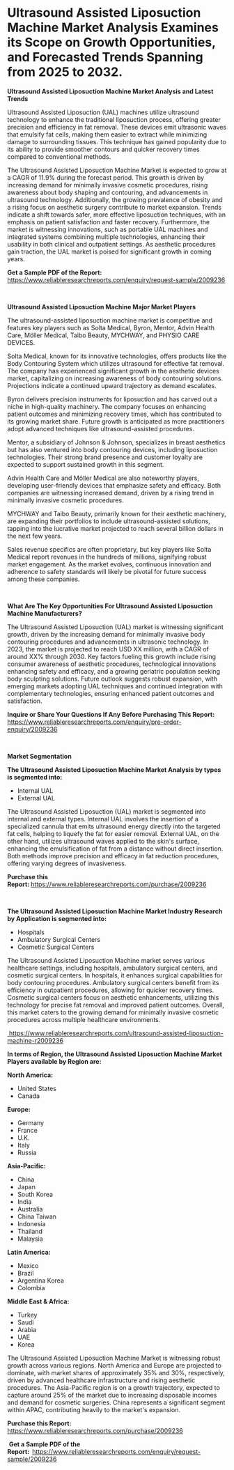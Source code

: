<p><h1>Ultrasound Assisted Liposuction Machine Market Analysis Examines its Scope on Growth Opportunities, and Forecasted Trends Spanning from 2025 to 2032.</h1></p><p><strong>Ultrasound Assisted Liposuction Machine Market Analysis and Latest Trends</strong></p>
<p><p>Ultrasound Assisted Liposuction (UAL) machines utilize ultrasound technology to enhance the traditional liposuction process, offering greater precision and efficiency in fat removal. These devices emit ultrasonic waves that emulsify fat cells, making them easier to extract while minimizing damage to surrounding tissues. This technique has gained popularity due to its ability to provide smoother contours and quicker recovery times compared to conventional methods.</p><p>The Ultrasound Assisted Liposuction Machine Market is expected to grow at a CAGR of 11.9% during the forecast period. This growth is driven by increasing demand for minimally invasive cosmetic procedures, rising awareness about body shaping and contouring, and advancements in ultrasound technology. Additionally, the growing prevalence of obesity and a rising focus on aesthetic surgery contribute to market expansion. Trends indicate a shift towards safer, more effective liposuction techniques, with an emphasis on patient satisfaction and faster recovery. Furthermore, the market is witnessing innovations, such as portable UAL machines and integrated systems combining multiple technologies, enhancing their usability in both clinical and outpatient settings. As aesthetic procedures gain traction, the UAL market is poised for significant growth in coming years.</p></p>
<p><strong>Get a Sample PDF of the Report:&nbsp;</strong> <a href="https://www.reliableresearchreports.com/enquiry/request-sample/2009236?utm_campaign=2243&utm_medium=2&utm_source=Github&utm_content=ia&utm_term=16042025&utm_id=ultrasound-assisted-liposuction-machine">https://www.reliableresearchreports.com/enquiry/request-sample/2009236</a></p>
<p>&nbsp;</p>
<p><strong>Ultrasound Assisted Liposuction Machine Major Market Players</strong></p>
<p><p>The ultrasound-assisted liposuction machine market is competitive and features key players such as Solta Medical, Byron, Mentor, Advin Health Care, Möller Medical, Taibo Beauty, MYCHWAY, and PHYSIO CARE DEVICES. </p><p>Solta Medical, known for its innovative technologies, offers products like the Body Contouring System which utilizes ultrasound for effective fat removal. The company has experienced significant growth in the aesthetic devices market, capitalizing on increasing awareness of body contouring solutions. Projections indicate a continued upward trajectory as demand escalates.</p><p>Byron delivers precision instruments for liposuction and has carved out a niche in high-quality machinery. The company focuses on enhancing patient outcomes and minimizing recovery times, which has contributed to its growing market share. Future growth is anticipated as more practitioners adopt advanced techniques like ultrasound-assisted procedures.</p><p>Mentor, a subsidiary of Johnson & Johnson, specializes in breast aesthetics but has also ventured into body contouring devices, including liposuction technologies. Their strong brand presence and customer loyalty are expected to support sustained growth in this segment.</p><p>Advin Health Care and Möller Medical are also noteworthy players, developing user-friendly devices that emphasize safety and efficacy. Both companies are witnessing increased demand, driven by a rising trend in minimally invasive cosmetic procedures.</p><p>MYCHWAY and Taibo Beauty, primarily known for their aesthetic machinery, are expanding their portfolios to include ultrasound-assisted solutions, tapping into the lucrative market projected to reach several billion dollars in the next few years. </p><p>Sales revenue specifics are often proprietary, but key players like Solta Medical report revenues in the hundreds of millions, signifying robust market engagement. As the market evolves, continuous innovation and adherence to safety standards will likely be pivotal for future success among these companies.</p></p>
<p>&nbsp;</p>
<p><strong>What Are The Key Opportunities For Ultrasound Assisted Liposuction Machine Manufacturers?</strong></p>
<p><p>The Ultrasound Assisted Liposuction (UAL) market is witnessing significant growth, driven by the increasing demand for minimally invasive body contouring procedures and advancements in ultrasonic technology. In 2023, the market is projected to reach USD XX million, with a CAGR of around XX% through 2030. Key factors fueling this growth include rising consumer awareness of aesthetic procedures, technological innovations enhancing safety and efficacy, and a growing geriatric population seeking body sculpting solutions. Future outlook suggests robust expansion, with emerging markets adopting UAL techniques and continued integration with complementary technologies, ensuring enhanced patient outcomes and satisfaction.</p></p>
<p><strong>Inquire or Share Your Questions If Any Before Purchasing This Report:</strong> <a href="https://www.reliableresearchreports.com/enquiry/pre-order-enquiry/2009236?utm_campaign=2243&utm_medium=2&utm_source=Github&utm_content=ia&utm_term=16042025&utm_id=ultrasound-assisted-liposuction-machine">https://www.reliableresearchreports.com/enquiry/pre-order-enquiry/2009236</a></p>
<p>&nbsp;</p>
<p><strong>Market Segmentation</strong></p>
<p><strong>The Ultrasound Assisted Liposuction Machine Market Analysis by types is segmented into:</strong></p>
<p><ul><li>Internal UAL</li><li>External UAL</li></ul></p>
<p><p>The Ultrasound Assisted Liposuction (UAL) market is segmented into internal and external types. Internal UAL involves the insertion of a specialized cannula that emits ultrasound energy directly into the targeted fat cells, helping to liquefy the fat for easier removal. External UAL, on the other hand, utilizes ultrasound waves applied to the skin's surface, enhancing the emulsification of fat from a distance without direct insertion. Both methods improve precision and efficacy in fat reduction procedures, offering varying degrees of invasiveness.</p></p>
<p><strong>Purchase this Report:&nbsp;</strong><a href="https://www.reliableresearchreports.com/purchase/2009236?utm_campaign=2243&utm_medium=2&utm_source=Github&utm_content=ia&utm_term=16042025&utm_id=ultrasound-assisted-liposuction-machine">https://www.reliableresearchreports.com/purchase/2009236</a></p>
<p>&nbsp;</p>
<p><strong>The Ultrasound Assisted Liposuction Machine Market Industry Research by Application is segmented into:</strong></p>
<p><ul><li>Hospitals</li><li>Ambulatory Surgical Centers</li><li>Cosmetic Surgical Centers</li></ul></p>
<p><p>The Ultrasound Assisted Liposuction Machine market serves various healthcare settings, including hospitals, ambulatory surgical centers, and cosmetic surgical centers. In hospitals, it enhances surgical capabilities for body contouring procedures. Ambulatory surgical centers benefit from its efficiency in outpatient procedures, allowing for quicker recovery times. Cosmetic surgical centers focus on aesthetic enhancements, utilizing this technology for precise fat removal and improved patient outcomes. Overall, this market caters to the growing demand for minimally invasive cosmetic procedures across multiple healthcare environments.</p></p>
<p><a href="https://www.reliableresearchreports.com/ultrasound-assisted-liposuction-machine-r2009236?utm_campaign=2243&utm_medium=2&utm_source=Github&utm_content=ia&utm_term=16042025&utm_id=ultrasound-assisted-liposuction-machine">&nbsp;https://www.reliableresearchreports.com/ultrasound-assisted-liposuction-machine-r2009236</a></p>
<p><strong>In terms of Region, the Ultrasound Assisted Liposuction Machine Market Players available by Region are:</strong></p>
<p>
    <p> <strong> North America: </strong>
        <ul>
            <li>United States</li>
            <li>Canada</li>
        </ul>
        </p> 
    <p> <strong> Europe: </strong>
        <ul>
            <li>Germany</li>
            <li>France</li>
            <li>U.K.</li>
            <li>Italy</li>
            <li>Russia</li>
        </ul>
        </p> 
    <p> <strong> Asia-Pacific: </strong>
        <ul>
            <li>China</li>
            <li>Japan</li>
            <li>South Korea</li>
            <li>India</li>
            <li>Australia</li>
            <li>China Taiwan</li>
            <li>Indonesia</li>
            <li>Thailand</li>
            <li>Malaysia</li>
        </ul>
        </p> 
    <p> <strong> Latin America: </strong>
        <ul>
            <li>Mexico</li>
            <li>Brazil</li>
            <li>Argentina Korea</li>
            <li>Colombia</li>
        </ul>
        </p> 
    <p> <strong> Middle East & Africa: </strong>
        <ul>
            <li>Turkey</li>
            <li>Saudi</li>
            <li>Arabia</li>
            <li>UAE</li>
            <li>Korea</li>
        </ul>
    </p>
    </p>
<p><p>The Ultrasound Assisted Liposuction Machine Market is witnessing robust growth across various regions. North America and Europe are projected to dominate, with market shares of approximately 35% and 30%, respectively, driven by advanced healthcare infrastructure and rising aesthetic procedures. The Asia-Pacific region is on a growth trajectory, expected to capture around 25% of the market due to increasing disposable incomes and demand for cosmetic surgeries. China represents a significant segment within APAC, contributing heavily to the market's expansion.</p></p>
<p><strong>Purchase this Report: </strong><a href="https://www.reliableresearchreports.com/purchase/2009236?utm_campaign=2243&utm_medium=2&utm_source=Github&utm_content=ia&utm_term=16042025&utm_id=ultrasound-assisted-liposuction-machine">https://www.reliableresearchreports.com/purchase/2009236</a></p>
<p>&nbsp;<strong>Get a Sample PDF of the Report:&nbsp;&nbsp;</strong><a href="https://www.reliableresearchreports.com/enquiry/request-sample/2009236?utm_campaign=2243&utm_medium=2&utm_source=Github&utm_content=ia&utm_term=16042025&utm_id=ultrasound-assisted-liposuction-machine">https://www.reliableresearchreports.com/enquiry/request-sample/2009236</a></p>
<p><strong></strong></p>
<p><p></p><p></p><p></p></p>